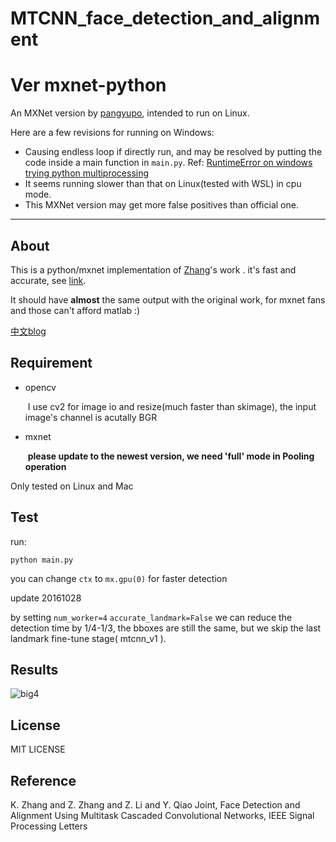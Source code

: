# MTCNN_face_detection_and_alignment

# Ver mxnet-python
An MXNet version by [pangyupo](https://github.com/pangyupo/mxnet_mtcnn_face_detection), intended to run on Linux.

Here are a few revisions for running on Windows:  
* Causing endless loop if directly run, and may be resolved by putting the code inside a main function in `main.py`. Ref: [RuntimeError on windows trying python multiprocessing](http://stackoverflow.com/questions/18204782/runtimeerror-on-windows-trying-python-multiprocessing)
* It seems running slower than that on Linux(tested with WSL) in cpu mode.
* This MXNet version may get more false positives than official one. 


---
## About

  This is a python/mxnet implementation of [Zhang](https://kpzhang93.github.io/)'s work **<Joint Face Detection and Alignment using Multi-task Cascaded Convolutional Neural Networks>**. it's fast and accurate,  see [link](https://github.com/kpzhang93/MTCNN_face_detection_alignment). 

  It should have **almost** the same output with the original work,  for mxnet fans and those can't afford matlab :)

[中文blog](https://pangyupo.github.io/2016/10/22/mxnet-mtcnn/)

## Requirement	  

- opencv 

  ​	I use cv2 for image io and resize(much faster than skimage), the input image's channel is acutally BGR

- mxnet 

  ​	**please update to the newest version, we need 'full' mode in Pooling operation**

Only tested on Linux and Mac

## Test

run:

 ``python main.py`` 

you can change `ctx` to `mx.gpu(0)` for faster detection

update 20161028

by setting ``num_worker=4``  ``accurate_landmark=False`` we can reduce the detection time by 1/4-1/3, the bboxes are still the same, but we skip the last landmark fine-tune stage( mtcnn_v1 ). 

## Results

![big4](http://7xsc78.com1.z0.glb.clouddn.com/face_mtcnn.png)



## License

MIT LICENSE



## Reference

K. Zhang and Z. Zhang and Z. Li and Y. Qiao Joint,  Face Detection and Alignment Using Multitask Cascaded Convolutional Networks, IEEE Signal Processing Letters
